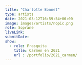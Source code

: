 ```yaml
---
title: "Charlotte Bonnet"
type: artists
date: 2021-03-12T16:59:54+06:00
image: images/artists/nopic.png
role: Soprane
liveLink: 
submitDate: 
show:
  - role: Frasquita
    title: Carmen en 2021
    url : /portfolio/2021_carmen/
---
```



